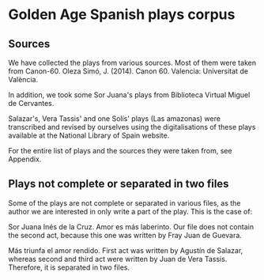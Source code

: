 # Golden Age Spanish plays corpus

## Sources
We have collected the plays from various sources. Most of them were taken from Canon-60. Oleza Simó, J. (2014). Canon 60. Valencia: Universitat de València.

In addition, we took some Sor Juana's plays from Biblioteca Virtual Miguel de Cervantes.

Salazar's, Vera Tassis' and one Solís' plays (Las amazonas) were transcribed and revised by ourselves using the digitalisations of these plays available at the National Library of Spain website.

For the entire list of plays and the sources they were taken from, see Appendix.

## Plays not complete or separated in two files

Some of the plays are not complete or separated in various files, as the author we are interested in only write a part of the play. This is the case of:

Sor Juana Inés de la Cruz. Amor es más laberinto. Our file does not contain the second act, because this one was written by Fray Juan de Guevara.

Más triunfa el amor rendido. First act was written by Agustín de Salazar, whereas second and third act were written by Juan de Vera Tassis. Therefore, it is separated in two files.
